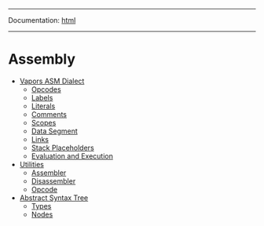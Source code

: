 -----

Documentation: [html](https://docs.vapors.io/)

-----

Assembly
========

* [Vapors ASM Dialect](dialect)
  * [Opcodes](dialect)
  * [Labels](dialect)
  * [Literals](dialect)
  * [Comments](dialect)
  * [Scopes](dialect)
  * [Data Segment](dialect)
  * [Links](dialect)
  * [Stack Placeholders](dialect)
  * [Evaluation and Execution](dialect)
* [Utilities](api)
  * [Assembler](api)
  * [Disassembler](api)
  * [Opcode](api)
* [Abstract Syntax Tree](ast)
  * [Types](ast)
  * [Nodes](ast)


